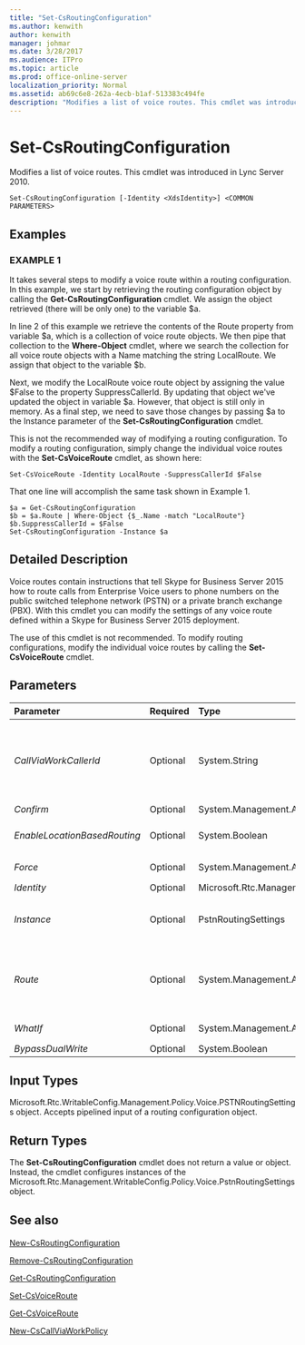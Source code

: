 ```yaml
---
title: "Set-CsRoutingConfiguration"
ms.author: kenwith
author: kenwith
manager: johmar
ms.date: 3/28/2017
ms.audience: ITPro
ms.topic: article
ms.prod: office-online-server
localization_priority: Normal
ms.assetid: ab69c6e8-262a-4ecb-b1af-513383c494fe
description: "Modifies a list of voice routes. This cmdlet was introduced in Lync Server 2010."
---
```


# Set-CsRoutingConfiguration
 
Modifies a list of voice routes. This cmdlet was introduced in Lync Server 2010.
  
```
Set-CsRoutingConfiguration [-Identity <XdsIdentity>] <COMMON PARAMETERS>

```

## Examples

### EXAMPLE 1

It takes several steps to modify a voice route within a routing configuration. In this example, we start by retrieving the routing configuration object by calling the **Get-CsRoutingConfiguration** cmdlet. We assign the object retrieved (there will be only one) to the variable $a.
  
In line 2 of this example we retrieve the contents of the Route property from variable $a, which is a collection of voice route objects. We then pipe that collection to the **Where-Object** cmdlet, where we search the collection for all voice route objects with a Name matching the string LocalRoute. We assign that object to the variable $b.
  
Next, we modify the LocalRoute voice route object by assigning the value $False to the property SuppressCallerId. By updating that object we've updated the object in variable $a. However, that object is still only in memory. As a final step, we need to save those changes by passing $a to the Instance parameter of the **Set-CsRoutingConfiguration** cmdlet.
  
This is not the recommended way of modifying a routing configuration. To modify a routing configuration, simply change the individual voice routes with the **Set-CsVoiceRoute** cmdlet, as shown here:
  
```
Set-CsVoiceRoute -Identity LocalRoute -SuppressCallerId $False

```

That one line will accomplish the same task shown in Example 1.
  
```
$a = Get-CsRoutingConfiguration
$b = $a.Route | Where-Object {$_.Name -match "LocalRoute"}
$b.SuppressCallerId = $False
Set-CsRoutingConfiguration -Instance $a
```

## Detailed Description

Voice routes contain instructions that tell Skype for Business Server 2015 how to route calls from Enterprise Voice users to phone numbers on the public switched telephone network (PSTN) or a private branch exchange (PBX). With this cmdlet you can modify the settings of any voice route defined within a Skype for Business Server 2015 deployment.
  
The use of this cmdlet is not recommended. To modify routing configurations, modify the individual voice routes by calling the **Set-CsVoiceRoute** cmdlet.
  
## Parameters

|**Parameter**|**Required**|**Type**|**Description**|
|:-----|:-----|:-----|:-----|
| _CallViaWorkCallerId_ <br/> |Optional  <br/> |System.String  <br/> |The number the system will display for the callback portion of an external call. External calls first connect the user making the call by calling a specified number (typically the user's desk phone), once connected to the user, the system dials the outside number. The  _CallViaWorkCallerId_ parameter specifies the number that will be displayed during the first leg, or callback segment, of the call via work external call. For more information, see [New-CsCallViaWorkPolicy](new-cscallviaworkpolicy.md).  <br/> |
| _Confirm_ <br/> |Optional  <br/> |System.Management.Automation.SwitchParameter  <br/> |Prompts you for confirmation before executing the command.  <br/> |
| _EnableLocationBasedRouting_ <br/> |Optional  <br/> |System.Boolean  <br/> |When set to True, voice routing will be managed by taking into account the location of both the user placing the call and the user receiving the call. The default value is False.  <br/> |
| _Force_ <br/> |Optional  <br/> |System.Management.Automation.SwitchParameter  <br/> |Suppresses any confirmation prompts that would otherwise be displayed before making changes.  <br/> |
| _Identity_ <br/> |Optional  <br/> |Microsoft.Rtc.Management.Xds.XdsIdentity  <br/> |The scope of the routing configuration. This must be Global.  <br/> |
| _Instance_ <br/> |Optional  <br/> |PstnRoutingSettings  <br/> |A routing configuration (Microsoft.Rtc.Management.WritablConfig.Policy.Voice.PstnRoutingSettings) object. An object of this type can be retrieved by calling the **Get-CsRoutingConfiguration** cmdlet. <br/> |
| _Route_ <br/> |Optional  <br/> |System.Management.Automation.PSListModifier  <br/> |A list of all voice routes (Microsoft.Rtc.Management.WritableConfig.Policy.Voice.Route objects) defined for the Skype for Business Server 2015 deployment.  <br/> You should modify individual voice route objects by using the **Set-CsVoiceRoute** cmdlet. That is the recommended way of modifying routes in this list. <br/> |
| _WhatIf_ <br/> |Optional  <br/> |System.Management.Automation.SwitchParameter  <br/> |Describes what would happen if you executed the command without actually executing the command.  <br/> |
| _BypassDualWrite_ <br/> |Optional  <br/> |System.Boolean  <br/> |PARAMVALUE: $true | $false  <br/> |
   
## Input Types

Microsoft.Rtc.WritableConfig.Management.Policy.Voice.PSTNRoutingSettings object. Accepts pipelined input of a routing configuration object.
  
## Return Types

The **Set-CsRoutingConfiguration** cmdlet does not return a value or object. Instead, the cmdlet configures instances of the Microsoft.Rtc.Management.WritableConfig.Policy.Voice.PstnRoutingSettings object.
  
## See also

#### 

[New-CsRoutingConfiguration](new-csroutingconfiguration.md)
  
[Remove-CsRoutingConfiguration](remove-csroutingconfiguration.md)
  
[Get-CsRoutingConfiguration](get-csroutingconfiguration.md)
  
[Set-CsVoiceRoute](set-csvoiceroute.md)
  
[Get-CsVoiceRoute](get-csvoiceroute.md)
  
[New-CsCallViaWorkPolicy](new-cscallviaworkpolicy.md)

